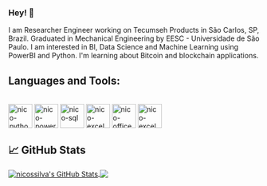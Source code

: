 ### Hey! 👋

I am Researcher Engineer working on Tecumseh Products in São Carlos, SP, Brazil. Graduated in Mechanical Engineering by EESC - Universidade de São Paulo. I am interested in BI, Data Science and Machine Learning using PowerBI and Python. I'm learning about Bitcoin and blockchain applications.

## Languages and Tools:
<div style="display: inline_block"><br>
  <img align="center" alt="nico-python" width="48px" src="https://img.icons8.com/color/48/000000/python--v1.png">
  <img align="center" alt="nico-powerbi" width="48px" src="https://img.icons8.com/color/48/000000/power-bi.png">
  <img align="center" alt="nico-sql" width="48px" src="https://img.icons8.com/material-outlined/48/000000/sql.png">
  <img align="center" alt="nico-excel" width="48px" src="https://img.icons8.com/color/48/000000/ms-excel.png">
  <img align="center" alt="nico-office" width="48px" src="https://img.icons8.com/color/48/000000/microsoft-office-2019.png">
  <img align="center" alt="nico-excel" width="48px" src="https://img.icons8.com/color/48/000000/solidworks.png">
</div>

## &#x1f4c8; GitHub Stats
<a href="https://github.com/nicossilva/nicossilva">
  <img align="center" src="https://github-readme-stats.vercel.app/api?username=nicossilva&theme=dark&show_icons=true&line_height=27&count_private=true" alt="nicossilva's GitHub Stats" />
</a>
<a href="https://github.com/nicossilva/nicossilva">
  <img align="center" src="https://github-readme-stats.vercel.app/api/top-langs/?username=nicossilva&hide=java,html&theme=dark" />
</a>
